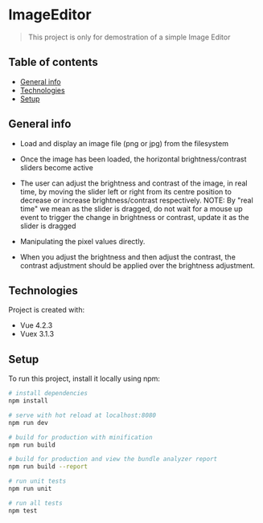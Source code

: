 # ImageEditor

> This project is only for demostration of a simple Image Editor

## Table of contents
* [General info](#general-info)
* [Technologies](#technologies)
* [Setup](#setup)

## General info
* Load and display an image file (png or jpg) from the filesystem

* Once the image has been loaded, the horizontal brightness/contrast sliders become active

* The user can adjust the brightness and contrast of the image, in real time, by moving the slider left or right from its centre position to decrease or increase brightness/contrast respectively. NOTE: By "real time" we mean as the slider is dragged, do not wait for a mouse up event to trigger the change in brightness or contrast, update it as the slider is dragged

* Manipulating the pixel values directly.

* When you adjust the brightness and then adjust the contrast, the contrast adjustment should be applied over the brightness adjustment.
	
## Technologies
Project is created with:
* Vue 4.2.3
* Vuex 3.1.3
	
## Setup
To run this project, install it locally using npm:

``` bash
# install dependencies
npm install

# serve with hot reload at localhost:8080
npm run dev

# build for production with minification
npm run build

# build for production and view the bundle analyzer report
npm run build --report

# run unit tests
npm run unit

# run all tests
npm test
```
